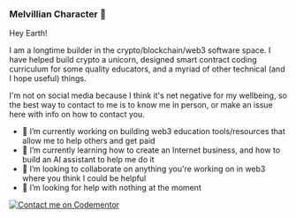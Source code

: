 ### Melvillian Character 👋

Hey Earth!

I am a longtime builder in the crypto/blockchain/web3 software space. I have helped build crypto a unicorn, designed smart contract coding curriculum for some quality educators, and a myriad of other technical (and I hope useful) things.

I'm not on social media because I think it's net negative for my wellbeing, so the best way to contact to me is to know me in person, or make an issue here with info on how to contact you.

- 🔭 I’m currently working on building web3 education tools/resources that allow me to help others and get paid
- 🌱 I’m currently learning how to create an Internet business, and how to build an AI assistant to help me do it
- 👯 I’m looking to collaborate on anything you're working on in web3 where you think I could be helpful
- 🤔 I’m looking for help with nothing at the moment

[![Contact me on Codementor](https://www.codementor.io/m-badges/melvillevt/im-a-cm-b.svg)](https://www.codementor.io/@melvillevt?refer=badge)